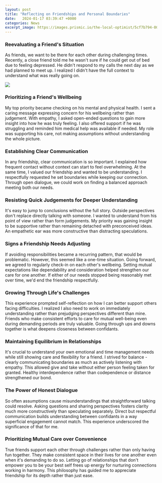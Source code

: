 ```yaml
---
layout: post
title: "Reflecting on Friendships and Personal Boundaries"
date:   2024-01-17 03:39:47 +0000
categories: News
excerpt_image: https://images.prismic.io/the-local-optimist/5cf7b794-007a-46b6-a2a8-c39fdb891bbc_IMG_7173.jpeg?auto=compress,format
---
```

### Reevaluating a Friend's Situation
As friends, we want to be there for each other during challenging times. Recently, a close friend told me he wasn't sure if he could get out of bed due to feeling depressed. He didn't respond to my calls the next day as we had planned to meet up. I realized I didn't have the full context to understand what was really going on. 


![](https://images.prismic.io/the-local-optimist/5cf7b794-007a-46b6-a2a8-c39fdb891bbc_IMG_7173.jpeg?auto=compress,format)
### Prioritizing a Friend's Wellbeing
My top priority became checking on his mental and physical health. I sent a caring message expressing concern for his wellbeing rather than judgement. With empathy, I asked open-ended questions to gain more insight into how he was truly feeling. I also offered support if he was struggling and reminded him medical help was available if needed. My role was supporting his care, not making assumptions without understanding the whole picture.

### Establishing Clear Communication
In any friendship, clear communication is so important. I explained how frequent contact without context can start to feel overwhelming. At the same time, I valued our friendship and wanted to be understanding. I respectfully requested he set boundaries while keeping our connection. Through open dialogue, we could work on finding a balanced approach meeting both our needs.

### Resisting Quick Judgements for Deeper Understanding  
It's easy to jump to conclusions without the full story. Outside perspectives don't replace directly talking with someone. I wanted to understand from his point of view rather than form judgements. My priority was gaining insight to be supportive rather than remaining detached with preconceived ideas. An empathetic ear was more constructive than distracting speculations.

### Signs a Friendship Needs Adjusting
If avoiding responsibilities became a recurring pattern, that would be problematic. However, this seemed like a one-time situation. Going forward, we agreed to regularly check-in on each other's wellbeing. Setting mutual expectations like dependability and consideration helped strengthen our care for one another. If either of our needs stopped being reasonably met over time, we'd end the friendship respectfully. 

### Growing Through Life's Challenges
This experience prompted self-reflection on how I can better support others facing difficulties. I realized I also need to work on immediately understanding rather than prejudging perspectives different than mine. Friends who make consistent efforts to care for mutual well-being even during demanding periods are truly valuable. Going through ups and downs together is what deepens closeness between confidants.

### Maintaining Equilibrium in Relationships  
It's crucial to understand your own emotional and time management needs while still showing care and flexibility for a friend. I strived for balance - clearly communicating boundaries as much as actively listening with empathy. This allowed give and take without either person feeling taken for granted. Healthy interdependence rather than codependence or distance strengthened our bond.

### The Power of Honest Dialogue
So often assumptions cause misunderstandings that straightforward talking could resolve. Asking questions and sharing perspectives fosters clarity much more constructively than speculating separately. Direct but respectful communication builds understanding between confidants in a way superficial engagement cannot match. This experience underscored the significance of that for me.

### Prioritizing Mutual Care over Convenience  
True friends support each other through challenges rather than only having fun together. They make consistent space in their lives for one another even when it's demanding to do so. Letting go of relationships that don't empower you to be your best self frees up energy for nurturing connections working in harmony. This philosophy has guided me to appreciate friendship for its depth rather than just ease.